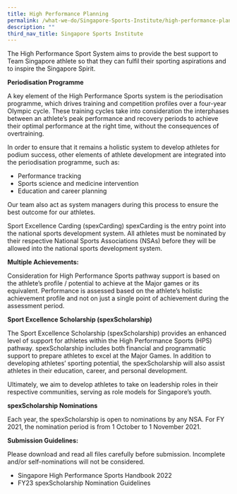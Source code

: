 ```yaml
---
title: High Performance Planning
permalink: /what-we-do/Singapore-Sports-Institute/high-performance-planning/
description: ""
third_nav_title: Singapore Sports Institute
---
```

The High Performance Sport System aims to provide the best support to Team Singapore athlete so that they can fulfil their sporting aspirations and to inspire the Singapore Spirit.

**Periodisation Programme**

A key element of the High Performance Sports system is the periodisation programme, which drives training and competition profiles over a four-year Olympic cycle. These training cycles take into consideration the interphases between an athlete’s peak performance and recovery periods to achieve their optimal performance at the right time, without the consequences of overtraining.

In order to ensure that it remains a holistic system to develop athletes for podium success, other elements of athlete development are integrated into the periodisation programme, such as:

* Performance tracking
* Sports science and medicine intervention
* Education and career planning

Our team also act as system managers during this process to ensure the best outcome for our athletes.

Sport Excellence Carding (spexCarding)
spexCarding is the entry point into the national sports development system. 
All athletes must be nominated by their respective National Sports Associations (NSAs) before they will be allowed into the national sports development system. 

**Multiple Achievements:**

Consideration for High Performance Sports pathway support is based on the athlete’s profile / potential to achieve at the Major games or its equivalent. Performance is assessed based on the athlete’s holistic achievement profile and not on just a single point of achievement during the assessment period.

**Sport Excellence Scholarship (spexScholarship)**

The Sport Excellence Scholarship (spexScholarship) provides an enhanced level of support for athletes within the High Performance Sports (HPS) pathway. spexScholarship includes both financial and programmatic support to prepare athletes to excel at the Major Games. In addition to developing athletes’ sporting potential, the spexScholarship will also assist athletes in their education, career, and personal development.

Ultimately, we aim to develop athletes to take on leadership roles in their respective communities, serving as role models for Singapore’s youth.

**spexScholarship Nominations**

Each year, the spexScholarship is open to nominations by any NSA. For FY 2021, the nomination period is from 1 October to 1 November 2021.

**Submission Guidelines:**

Please download and read all files carefully before submission. Incomplete and/or self-nominations will not be considered.
* Singapore High Performance Sports Handbook 2022
* FY23 spexScholarship Nomination Guidelines